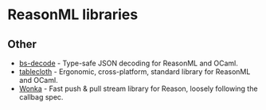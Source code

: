# ReasonML libraries

## Other

- [bs-decode](https://github.com/mlms13/bs-decode) - Type-safe JSON decoding for ReasonML and OCaml.
- [tablecloth](https://github.com/darklang/tablecloth) - Ergonomic, cross-platform, standard library for ReasonML and OCaml.
- [Wonka](https://github.com/kitten/wonka) - Fast push & pull stream library for Reason, loosely following the callbag spec.
